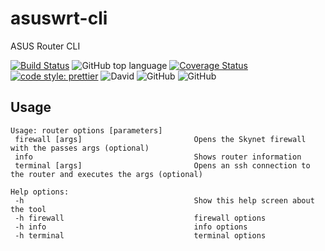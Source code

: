 # asuswrt-cli

ASUS Router CLI

[![Build Status](https://travis-ci.com/jaspenlind/asuswrt-cli.svg?branch=node)](https://travis-ci.com/jaspenlind/asuswrt-cli)
![GitHub top language](https://img.shields.io/github/languages/top/jaspenlind/asuswrt-cli?branch=node)
[![Coverage Status](https://coveralls.io/repos/jaspenlind/asuswrt-cli/badge.svg?branch=node)](https://coveralls.io/r/jaspenlind/asuswrt-cli?branch=node)
[![code style: prettier](https://img.shields.io/badge/code_style-prettier-ff69b4.svg?style=flat-square)](https://github.com/prettier/prettier)
![David](https://david-dm.org/jaspenlind/asuswrt-cli.svg)
![GitHub](https://img.shields.io/github/license/jaspenlind/asuswrt-cli)
![GitHub](https://img.shields.io/github/license/jaspenlind/asuswrt-cli)

## Usage

```Shell
Usage: router options [parameters]
 firewall [args]                         Opens the Skynet firewall with the passes args (optional)
 info                                    Shows router information
 terminal [args]                         Opens an ssh connection to the router and executes the args (optional)

Help options:
 -h                                      Show this help screen about the tool
 -h firewall                             firewall options
 -h info                                 info options
 -h terminal                             terminal options
```

